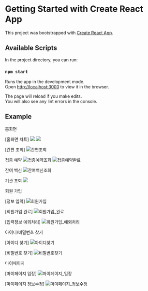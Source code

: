 # Getting Started with Create React App

This project was bootstrapped with [Create React App](https://github.com/facebook/create-react-app).

## Available Scripts

In the project directory, you can run:

### `npm start`

Runs the app in the development mode.\
Open [http://localhost:3000](http://localhost:3000) to view it in the browser.

The page will reload if you make edits.\
You will also see any lint errors in the console.

## Example
홈화면

[홈화면 차트]
<img src=https://user-images.githubusercontent.com/73322485/156969134-0d3c4b04-678b-4fa4-8ba0-1ebe2d29a800.gif>
<img src=https://user-images.githubusercontent.com/73322485/156969363-7dc2f6e5-eb7e-41fa-a586-35739f1584e5.gif>

[간편 조회]
![간편조회](https://user-images.githubusercontent.com/73322485/166158229-7eef10ff-8b56-47c9-be92-0f7db5aec19d.gif)

접종 예약
![접종예약조회](https://user-images.githubusercontent.com/73322485/166158788-8ae39933-d742-41a0-a366-2b80dce3a620.gif)
![접종예약완료](https://user-images.githubusercontent.com/73322485/166158790-2861b233-a9c7-423b-9335-33fe6a48bb69.gif)

잔여 백신
![잔여백신조회](https://user-images.githubusercontent.com/73322485/166158897-c97f3718-e540-4054-bae9-0dd7c60218fe.gif)


기관 조회
<img src=https://user-images.githubusercontent.com/73322485/165975500-6457198e-7340-4ce9-b02b-4c65b4925465.gif>

회원 가입

[정보 입력]
![회원가입](https://user-images.githubusercontent.com/73322485/166158018-7cd5d8ff-a6a6-4d25-93bc-fa3b38ca6966.gif)

[회원가입 완료]
![회원가입_완료](https://user-images.githubusercontent.com/73322485/166158053-ff9d36ae-f4b9-4f6f-89eb-6520adaeb0a3.gif)

[입력정보 예외처리]
![회원가입_예외처리](https://user-images.githubusercontent.com/73322485/166158112-5691c4e1-97a4-415b-a764-a7e8831f74ee.gif)

아이디/비밀번호 찾기

[아이디 찾기]
![아이디찾기](https://user-images.githubusercontent.com/73322485/166158145-f20aa1a2-45c5-4651-b540-74986324cf4d.gif)

[비밀번호 찾기]
![비밀번호찾기](https://user-images.githubusercontent.com/73322485/166158152-52804199-1389-4e09-b593-b68e26bcbe25.gif)

마이페이지

[마이페이지 입장]
![마이페이지_입장](https://user-images.githubusercontent.com/73322485/166158189-e9da73af-c0db-4698-b026-852468a1dfad.gif)

[마이페이지 정보수정]
![마이페이지_정보수정](https://user-images.githubusercontent.com/73322485/166158197-5849a464-5a05-4372-ba16-fefc25f0106e.gif)




     
